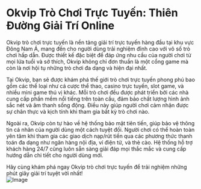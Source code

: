# Okvip Trò Chơi Trực Tuyến: Thiên Đường Giải Trí Online

Okvip trò chơi trực tuyến là nền tảng giải trí trực tuyến hàng đầu tại khu vực Đông Nam Á, mang đến cho người dùng trải nghiệm đỉnh cao với vô số trò chơi hấp dẫn. Được thiết kế đặc biệt để đáp ứng nhu cầu của người chơi từ mọi lứa tuổi và sở thích, Okvip không chỉ đơn thuần là một cổng game mà còn là nơi hội tụ những trò chơi đa dạng và hiện đại nhất.

Tại Okvip, bạn sẽ được khám phá thế giới trò chơi trực tuyến phong phú bao gồm các thể loại như cá cược thể thao, casino trực tuyến, slot game, và nhiều mini game thú vị khác. Mỗi trò chơi đều được phát triển bởi các nhà cung cấp phần mềm nổi tiếng trên toàn cầu, đảm bảo chất lượng hình ảnh sắc nét và âm thanh sống động. Điều này giúp người chơi cảm nhận được sự chân thực và kịch tính khi tham gia bất kỳ trò chơi nào.

Ngoài ra, Okvip còn tự hào về hệ thống bảo mật tiên tiến, giúp bảo vệ thông tin cá nhân của người dùng một cách tuyệt đối. Người chơi có thể hoàn toàn yên tâm khi tham gia các giao dịch nạp/rút tiền qua các phương thức thanh toán đa dạng như ngân hàng nội địa, ví điện tử, và thẻ cào. Hệ thống hỗ trợ khách hàng 24/7 cũng luôn sẵn sàng giải đáp mọi thắc mắc và cung cấp hướng dẫn chi tiết cho người dùng mới.

Hãy cùng khám phá ngay Okvip trò chơi trực tuyến để trải nghiệm những phút giây giải trí tuyệt vời nhất!  
![Image](https://github.com/user-attachments/assets/bd51ea9f-0666-407b-a7a7-98ead6de688c)